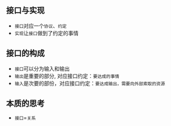 ## 接口与实现

- `接口`对应一个`协议`、`约定`
- `实现`让`接口`做到了约定的事情

## 接口的构成

- `接口`可以分为输入和输出
- `输出`是重要的部分, 对应接口约定：`要达成的事情`
- `输入`是次要的部份，对应接口约定：`要达成输出，需要向外部索取的资源`

## 本质的思考

- `接口`=`关系`

